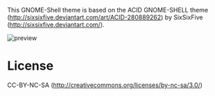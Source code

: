 This GNOME-Shell theme is based on the ACID GNOME-SHELL theme (http://sixsixfive.deviantart.com/art/ACID-280889262) by SixSixFive (http://sixsixfive.deviantart.com/).


![preview](https://raw.github.com/Miguelos/ACIDO/dev/ACIDO/gnome-shell/preview-acido.png)




# License
CC-BY-NC-SA (http://creativecommons.org/licenses/by-nc-sa/3.0/)
